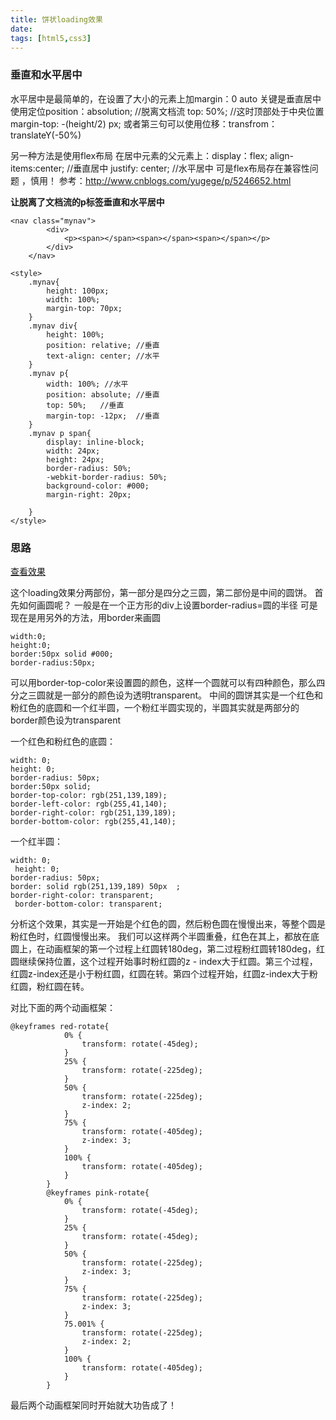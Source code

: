 ```yaml
---
title: 饼状loading效果
date: 
tags: [html5,css3]
---
```


###   垂直和水平居中 
	
水平居中是最简单的，在设置了大小的元素上加margin：0 auto
关键是垂直居中
使用定位position：absolution;  //脱离文档流
	    top: 50%;	//这时顶部处于中央位置
	   margin-top: -(height/2) px;
或者第三句可以使用位移：transfrom：translateY(-50%)

另一种方法是使用flex布局
在居中元素的父元素上：display：flex;
			       align-items:center; //垂直居中
			       justify: center;	//水平居中
可是flex布局存在兼容性问题  ，慎用！
参考：http://www.cnblogs.com/yugege/p/5246652.html

**让脱离了文档流的p标签垂直和水平居中**  
```
<nav class="mynav">
		<div>
			<p><span></span><span></span><span></span></p>
		</div>		
	</nav>
	
<style>
    .mynav{
    	height: 100px;
    	width: 100%;
    	margin-top: 70px;	
    }
    .mynav div{
    	height: 100%;
    	position: relative; //垂直
    	text-align: center; //水平
    }
    .mynav p{	
    	width: 100%; //水平
    	position: absolute; //垂直
    	top: 50%;   //垂直
    	margin-top: -12px;  //垂直
    }
    .mynav p span{
    	display: inline-block;
    	width: 24px;
    	height: 24px;
    	border-radius: 50%;
    	-webkit-border-radius: 50%;
    	background-color: #000;
    	margin-right: 20px;
    
    }
</style>
```

### 思路

[查看效果](https://ww2.sinaimg.cn/large/006tNbRwly1fcr4ycdb9cg30d80dm0tf.gif)

这个loading效果分两部份，第一部分是四分之三圆，第二部份是中间的圆饼。
首先如何画圆呢？
一般是在一个正方形的div上设置border-radius=圆的半径
可是现在是用另外的方法，用border来画圆
```
width:0;
height:0;
border:50px solid #000;
border-radius:50px;
```
可以用border-top-color来设置圆的颜色，这样一个圆就可以有四种颜色，那么四分之三圆就是一部分的颜色设为透明transparent。
中间的圆饼其实是一个红色和粉红色的底圆和一个红半圆，一个粉红半圆实现的，半圆其实就是两部分的border颜色设为transparent

一个红色和粉红色的底圆：
```
width: 0;
height: 0;
border-radius: 50px;
border:50px solid;
border-top-color: rgb(251,139,189);
border-left-color: rgb(255,41,140);
border-right-color: rgb(251,139,189);
border-bottom-color: rgb(255,41,140);
```

一个红半圆：
```
width: 0;
 height: 0;
border-radius: 50px;
border: solid rgb(251,139,189) 50px  ;
border-right-color: transparent;
 border-bottom-color: transparent;
```
分析这个效果，其实是一开始是个红色的圆，然后粉色圆在慢慢出来，等整个圆是粉红色时，红圆慢慢出来。
我们可以这样两个半圆重叠，红色在其上，都放在底圆上，在动画框架的第一个过程上红圆转180deg，第二过程粉红圆转180deg，红圆继续保持位置，这个过程开始事时粉红圆的z - index大于红圆。第三个过程，红圆z-index还是小于粉红圆，红圆在转。第四个过程开始，红圆z-index大于粉红圆，粉红圆在转。

对比下面的两个动画框架：
```
@keyframes red-rotate{
		    0% {
		    	transform: rotate(-45deg);
		    }
		    25% {
		    	transform: rotate(-225deg);
		    }
		    50% {
		    	transform: rotate(-225deg);
		    	z-index: 2;
		    }
		    75% {
		    	transform: rotate(-405deg);
		    	z-index: 3;
		    }
		    100% {
		    	transform: rotate(-405deg);
		    }		
		}
		@keyframes pink-rotate{
			0% {
		    	transform: rotate(-45deg);		    	
		    }
		    25% {
		    	transform: rotate(-45deg);
		    }
		    50% {
		    	transform: rotate(-225deg);
		    	z-index: 3;
		    }
		    75% {
		    	transform: rotate(-225deg);
		    	z-index: 3;
		    }
		    75.001% {
		    	transform: rotate(-225deg);
		    	z-index: 2;
		    }
		    100% {
		    	transform: rotate(-405deg);
		    } 
		}
```
最后两个动画框架同时开始就大功告成了！

